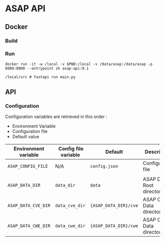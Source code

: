# ASAP API

## Docker

### Build

### Run

```shell
docker run -it -w /local -v $PWD:/local -v /data/asap:/data/asap -p 8000:8000 --entrypoint sh asap-api:0.1

/local/src # fastapi run main.py 
```

## API

### Configuration

Configuration variables are retrieved in this order :

* Environment Variable
* Configuration file
* Default value

| Environment variable | Config file variable | Default               | Description              |
|----------------------|----------------------|-----------------------|--------------------------|
| `ASAP_CONFIG_FILE`   | N/A                  | `config.json`         | Configuration file       |
|||||
| `ASAP_DATA_DIR`      | `data_dir`           | `data`                | ASAP Data Root directory |
| `ASAP_DATA_CVE_DIR`  | `data_cve_dir`       | `{ASAP_DATA_DIR}/cve` | ASAP CVE Data directory  |
| `ASAP_DATA_CWE_DIR`  | `data_cwe_dir`       | `{ASAP_DATA_DIR}/cwe` | ASAP CWE Data directory  |
